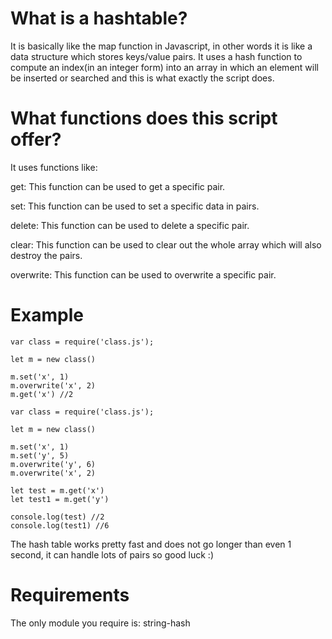 # What is a hashtable?

It is basically like the map function in Javascript, in other words it is like a data structure which stores keys/value pairs. It uses a hash function to compute an index(in an integer form) into an array in which an element will be inserted or searched and this is what exactly the script does.

# What functions does this script offer?

It uses functions like:

get: This function can be used to get a specific pair.

set: This function can be used to set a specific data in pairs.

delete: This function can be used to delete a specific pair.

clear: This function can be used to clear out the whole array which will also destroy the pairs.

overwrite: This function can be used to overwrite a specific pair.

# Example

```
var class = require('class.js');

let m = new class()

m.set('x', 1)
m.overwrite('x', 2)
m.get('x') //2
```

```
var class = require('class.js');

let m = new class()

m.set('x', 1)
m.set('y', 5)
m.overwrite('y', 6)
m.overwrite('x', 2)

let test = m.get('x')
let test1 = m.get('y')

console.log(test) //2
console.log(test1) //6
```

The hash table works pretty fast and does not go longer than even 1 second, it can handle lots of pairs so good luck :)

# Requirements

The only module you require is: string-hash
